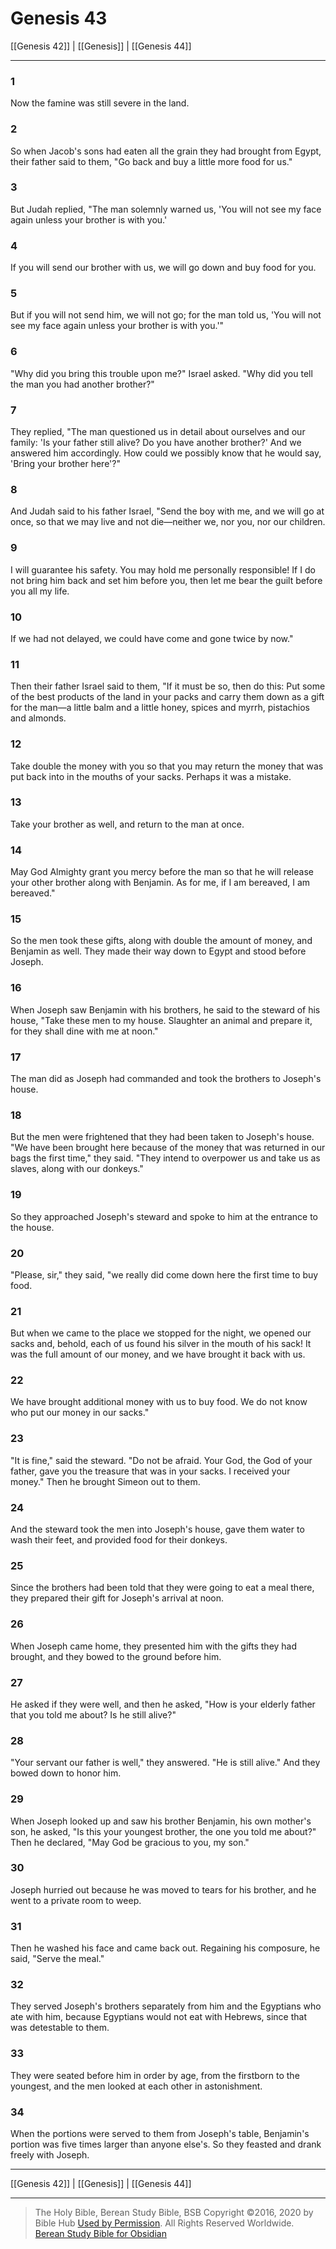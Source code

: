 # Genesis 43

[[Genesis 42]] | [[Genesis]] | [[Genesis 44]]

---

### 1
Now the famine was still severe in the land.

### 2
So when Jacob's sons had eaten all the grain they had brought from Egypt, their father said to them, "Go back and buy a little more food for us."

### 3
But Judah replied, "The man solemnly warned us, 'You will not see my face again unless your brother is with you.'

### 4
If you will send our brother with us, we will go down and buy food for you.

### 5
But if you will not send him, we will not go; for the man told us, 'You will not see my face again unless your brother is with you.'"

### 6
"Why did you bring this trouble upon me?" Israel asked. "Why did you tell the man you had another brother?"

### 7
They replied, "The man questioned us in detail about ourselves and our family: 'Is your father still alive? Do you have another brother?' And we answered him accordingly. How could we possibly know that he would say, 'Bring your brother here'?"

### 8
And Judah said to his father Israel, "Send the boy with me, and we will go at once, so that we may live and not die—neither we, nor you, nor our children.

### 9
I will guarantee his safety. You may hold me personally responsible! If I do not bring him back and set him before you, then let me bear the guilt before you all my life.

### 10
If we had not delayed, we could have come and gone twice by now."

### 11
Then their father Israel said to them, "If it must be so, then do this: Put some of the best products of the land in your packs and carry them down as a gift for the man—a little balm and a little honey, spices and myrrh, pistachios and almonds.

### 12
Take double the money with you so that you may return the money that was put back into in the mouths of your sacks. Perhaps it was a mistake.

### 13
Take your brother as well, and return to the man at once.

### 14
May God Almighty grant you mercy before the man so that he will release your other brother along with Benjamin. As for me, if I am bereaved, I am bereaved."

### 15
So the men took these gifts, along with double the amount of money, and Benjamin as well. They made their way down to Egypt and stood before Joseph.

### 16
When Joseph saw Benjamin with his brothers, he said to the steward of his house, "Take these men to my house. Slaughter an animal and prepare it, for they shall dine with me at noon."

### 17
The man did as Joseph had commanded and took the brothers to Joseph's house.

### 18
But the men were frightened that they had been taken to Joseph's house. "We have been brought here because of the money that was returned in our bags the first time," they said. "They intend to overpower us and take us as slaves, along with our donkeys."

### 19
So they approached Joseph's steward and spoke to him at the entrance to the house.

### 20
"Please, sir," they said, "we really did come down here the first time to buy food.

### 21
But when we came to the place we stopped for the night, we opened our sacks and, behold, each of us found his silver in the mouth of his sack! It was the full amount of our money, and we have brought it back with us.

### 22
We have brought additional money with us to buy food. We do not know who put our money in our sacks."

### 23
"It is fine," said the steward. "Do not be afraid. Your God, the God of your father, gave you the treasure that was in your sacks. I received your money." Then he brought Simeon out to them.

### 24
And the steward took the men into Joseph's house, gave them water to wash their feet, and provided food for their donkeys.

### 25
Since the brothers had been told that they were going to eat a meal there, they prepared their gift for Joseph's arrival at noon.

### 26
When Joseph came home, they presented him with the gifts they had brought, and they bowed to the ground before him.

### 27
He asked if they were well, and then he asked, "How is your elderly father that you told me about? Is he still alive?"

### 28
"Your servant our father is well," they answered. "He is still alive." And they bowed down to honor him.

### 29
When Joseph looked up and saw his brother Benjamin, his own mother's son, he asked, "Is this your youngest brother, the one you told me about?" Then he declared, "May God be gracious to you, my son."

### 30
Joseph hurried out because he was moved to tears for his brother, and he went to a private room to weep.

### 31
Then he washed his face and came back out. Regaining his composure, he said, "Serve the meal."

### 32
They served Joseph's brothers separately from him and the Egyptians who ate with him, because Egyptians would not eat with Hebrews, since that was detestable to them.

### 33
They were seated before him in order by age, from the firstborn to the youngest, and the men looked at each other in astonishment.

### 34
When the portions were served to them from Joseph's table, Benjamin's portion was five times larger than anyone else's. So they feasted and drank freely with Joseph.

---

[[Genesis 42]] | [[Genesis]] | [[Genesis 44]]

---

> The Holy Bible, Berean Study Bible, BSB
> Copyright &copy;2016, 2020 by Bible Hub
> [Used by Permission](https://berean.bible/terms.htm). All Rights Reserved Worldwide.
> [Berean Study Bible for Obsidian](https://github.com/gapmiss/berean-study-bible-for-obsidian)</small>

